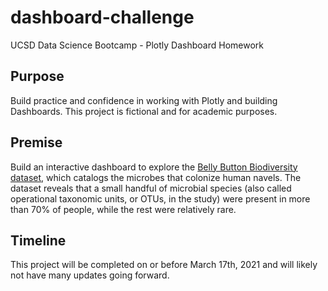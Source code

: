 # dashboard-challenge
UCSD Data Science Bootcamp - Plotly Dashboard Homework

## Purpose
Build practice and confidence in working with Plotly and building Dashboards. This project is fictional and for academic purposes.

## Premise
Build an interactive dashboard to explore the [Belly Button Biodiversity dataset](http://robdunnlab.com/projects/belly-button-biodiversity/), which catalogs the microbes that colonize human navels.
The dataset reveals that a small handful of microbial species (also called operational taxonomic units, or OTUs, in the study) were present in more than 70% of people, while the rest were relatively rare.

## Timeline
This project will be completed on or before March 17th, 2021 and will likely not have many updates going forward.
